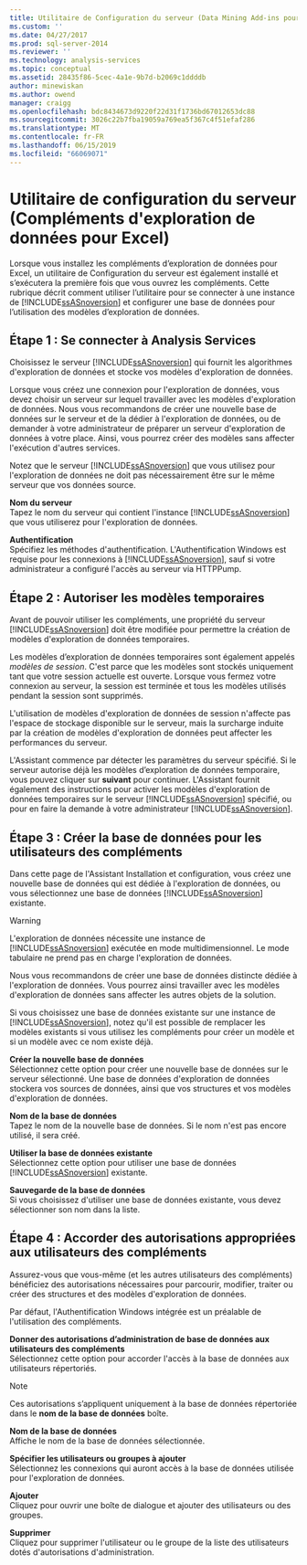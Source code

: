 ```yaml
---
title: Utilitaire de Configuration du serveur (Data Mining Add-ins pour Excel) | Microsoft Docs
ms.custom: ''
ms.date: 04/27/2017
ms.prod: sql-server-2014
ms.reviewer: ''
ms.technology: analysis-services
ms.topic: conceptual
ms.assetid: 28435f86-5cec-4a1e-9b7d-b2069c1ddddb
author: minewiskan
ms.author: owend
manager: craigg
ms.openlocfilehash: bdc8434673d9220f22d31f1736bd67012653dc88
ms.sourcegitcommit: 3026c22b7fba19059a769ea5f367c4f51efaf286
ms.translationtype: MT
ms.contentlocale: fr-FR
ms.lasthandoff: 06/15/2019
ms.locfileid: "66069071"
---
```

# <a name="server-configuration-utility-data-mining-add-ins-for-excel"></a>Utilitaire de configuration du serveur (Compléments d'exploration de données pour Excel)
  Lorsque vous installez les compléments d’exploration de données pour Excel, un utilitaire de Configuration du serveur est également installé et s’exécutera la première fois que vous ouvrez les compléments. Cette rubrique décrit comment utiliser l’utilitaire pour se connecter à une instance de [!INCLUDE[ssASnoversion](../includes/ssasnoversion-md.md)] et configurer une base de données pour l’utilisation des modèles d’exploration de données.  
  

  
##  <a name="bkmk_step1"></a> Étape 1 : Se connecter à Analysis Services  
 Choisissez le serveur [!INCLUDE[ssASnoversion](../includes/ssasnoversion-md.md)] qui fournit les algorithmes d'exploration de données et stocke vos modèles d'exploration de données.  
  
 Lorsque vous créez une connexion pour l'exploration de données, vous devez choisir un serveur sur lequel travailler avec les modèles d'exploration de données. Nous vous recommandons de créer une nouvelle base de données sur le serveur et de la dédier à l'exploration de données, ou de demander à votre administrateur de préparer un serveur d'exploration de données à votre place. Ainsi, vous pourrez créer des modèles sans affecter l'exécution d'autres services.  
  
 Notez que le serveur [!INCLUDE[ssASnoversion](../includes/ssasnoversion-md.md)] que vous utilisez pour l'exploration de données ne doit pas nécessairement être sur le même serveur que vos données source.  
  
 **Nom du serveur**  
 Tapez le nom du serveur qui contient l'instance [!INCLUDE[ssASnoversion](../includes/ssasnoversion-md.md)] que vous utiliserez pour l'exploration de données.  
  
 **Authentification**  
 Spécifiez les méthodes d'authentification. L'Authentification Windows est requise pour les connexions à [!INCLUDE[ssASnoversion](../includes/ssasnoversion-md.md)], sauf si votre administrateur a configuré l'accès au serveur via HTTPPump.  
  
##  <a name="bkmk_step2"></a> Étape 2 : Autoriser les modèles temporaires  
 Avant de pouvoir utiliser les compléments, une propriété du serveur [!INCLUDE[ssASnoversion](../includes/ssasnoversion-md.md)] doit être modifiée pour permettre la création de modèles d'exploration de données temporaires.  
  
 Les modèles d’exploration de données temporaires sont également appelés *modèles de session*. C'est parce que les modèles sont stockés uniquement tant que votre session actuelle est ouverte. Lorsque vous fermez votre connexion au serveur, la session est terminée et tous les modèles utilisés pendant la session sont supprimés.  
  
 L'utilisation de modèles d'exploration de données de session n'affecte pas l'espace de stockage disponible sur le serveur, mais la surcharge induite par la création de modèles d'exploration de données peut affecter les performances du serveur.  
  
 L'Assistant commence par détecter les paramètres du serveur spécifié. Si le serveur autorise déjà les modèles d’exploration de données temporaire, vous pouvez cliquer sur **suivant** pour continuer. L'Assistant fournit également des instructions pour activer les modèles d'exploration de données temporaires sur le serveur [!INCLUDE[ssASnoversion](../includes/ssasnoversion-md.md)] spécifié, ou pour en faire la demande à votre administrateur [!INCLUDE[ssASnoversion](../includes/ssasnoversion-md.md)].  
  
##  <a name="bkmk_step3"></a> Étape 3 : Créer la base de données pour les utilisateurs des compléments  
 Dans cette page de l'Assistant Installation et configuration, vous créez une nouvelle base de données qui est dédiée à l'exploration de données, ou vous sélectionnez une base de données [!INCLUDE[ssASnoversion](../includes/ssasnoversion-md.md)] existante.  
  
> [!WARNING]  
>  L'exploration de données nécessite une instance de [!INCLUDE[ssASnoversion](../includes/ssasnoversion-md.md)] exécutée en mode multidimensionnel. Le mode tabulaire ne prend pas en charge l'exploration de données.  
  
 Nous vous recommandons de créer une base de données distincte dédiée à l'exploration de données. Vous pourrez ainsi travailler avec les modèles d'exploration de données sans affecter les autres objets de la solution.  
  
 Si vous choisissez une base de données existante sur une instance de [!INCLUDE[ssASnoversion](../includes/ssasnoversion-md.md)], notez qu'il est possible de remplacer les modèles existants si vous utilisez les compléments pour créer un modèle et si un modèle avec ce nom existe déjà.  
  
 **Créer la nouvelle base de données**  
 Sélectionnez cette option pour créer une nouvelle base de données sur le serveur sélectionné. Une base de données d'exploration de données stockera vos sources de données, ainsi que vos structures et vos modèles d'exploration de données.  
  
 **Nom de la base de données**  
 Tapez le nom de la nouvelle base de données. Si le nom n'est pas encore utilisé, il sera créé.  
  
 **Utiliser la base de données existante**  
 Sélectionnez cette option pour utiliser une base de données [!INCLUDE[ssASnoversion](../includes/ssasnoversion-md.md)] existante.  
  
 **Sauvegarde de la base de données**  
 Si vous choisissez d'utiliser une base de données existante, vous devez sélectionner son nom dans la liste.  
  
##  <a name="bkmk_step4"></a> Étape 4 : Accorder des autorisations appropriées aux utilisateurs des compléments  
 Assurez-vous que vous-même (et les autres utilisateurs des compléments) bénéficiez des autorisations nécessaires pour parcourir, modifier, traiter ou créer des structures et des modèles d'exploration de données.  
  
 Par défaut, l'Authentification Windows intégrée est un préalable de l'utilisation des compléments.  
  
 **Donner des autorisations d’administration de base de données aux utilisateurs des compléments**  
 Sélectionnez cette option pour accorder l'accès à la base de données aux utilisateurs répertoriés.  
  
> [!NOTE]  
>  Ces autorisations s’appliquent uniquement à la base de données répertoriée dans le **nom de la base de données** boîte.  
  
 **Nom de la base de données**  
 Affiche le nom de la base de données sélectionnée.  
  
 **Spécifier les utilisateurs ou groupes à ajouter**  
 Sélectionnez les connexions qui auront accès à la base de données utilisée pour l'exploration de données.  
  
 **Ajouter**  
 Cliquez pour ouvrir une boîte de dialogue et ajouter des utilisateurs ou des groupes.  
  
 **Supprimer**  
 Cliquez pour supprimer l'utilisateur ou le groupe de la liste des utilisateurs dotés d'autorisations d'administration.  
  
  
